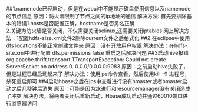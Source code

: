 ##1.namenode已经启动，但是在webui中不能显示磁盘使用信息以及namenode的节点信息
原因：防火墙限制了节点之间的ip地址的通信
解决方法:
首先要排除基本的错误1.hosts是否配置正确，hostname是否另名正确     
2.关键为防火墙是否关闭，不仅需要关闭selinux,还需要关闭iptables
网上解决方法：1配置hdfs-size.xml文件2删除current文件之后格式化
##2.在eclipse中使用dfs locations不能正常创建文件夹
原因：没有开放用户权限
解决办法：在hdfs-site.xml中进行配置
<property>
   <name>dfs.permissions</name>
   <value>false</value>
</property>
重启之后解决问题
##3启动hive报错org.apache.thrift.transport.TTransportException: Could not create ServerSocket on address 0.
0.0.0/0.0.0.0:9083
原因：之前启动hive失败了，但是进程已经启动起来了
解决办法：使用jps命令查看，然后使用kill -9 进程号，杀死重启即可
##4启动hbase之后在jps中查看进行没有hmaster或者hmaster启动之后几秒钟后消失
原因：可能是因为zk进行和resourcemanager没有关闭造成了冲突
解决办法，将两者关闭后重新启动，Hbase成功启动并通过60010端口进行浏览器访问